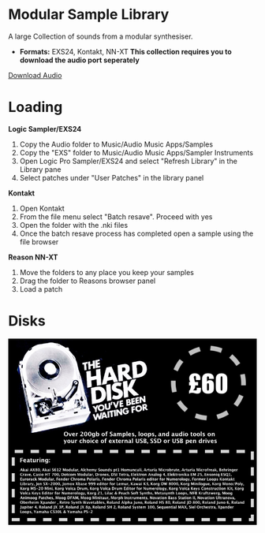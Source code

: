 # Modular Sample Library

A large Collection of sounds from a modular synthesiser.


-   **Formats:** EXS24, Kontakt, NN-XT
**This collection requires you to download the audio port seperately**

[Download Audio](https://www.dropbox.com/sh/dmqladrqlpn6i1h/AAC9Z34_RwkiEwVETX1HpDs0a?dl=0)

# Loading

**Logic Sampler/EXS24**

1. Copy the Audio folder to Music/Audio Music Apps/Samples
2. Copy the "EXS" folder to Music/Audio Music Apps/Sampler Instruments
3. Open Logic Pro Sampler/EXS24 and select "Refresh Library" in the Library pane
4. Select patches under "User Patches" in the library panel 

****Kontakt****

1.  Open Kontakt
2. From the file menu select "Batch resave". Proceed with yes
3. Open the folder with the .nki files
4. Once the batch resave process has completed open a sample using the file browser

**Reason NN-XT**

1. Move the folders to any place you keep your samples
2. Drag the folder to Reasons browser panel
3. Load a patch

# Disks

[
![enter image description here](https://github.com/publicsamples/Public-Samples/raw/master/images/drives2.jpg?raw=true)
](https://gum.co/modularsamples-drives)
